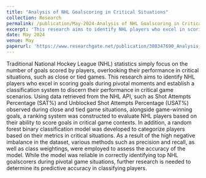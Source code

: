 ```yaml
---
title: "Analysis of NHL Goalscoring in Critical Situations"
collection: Research
permalink: /publication/May-2024-Analysis of NHL Goalscoring in Critical Situations
excerpt: 'This research aims to identify NHL players who excel in scoring goals during pivotal moments and establish a classification system to discern their performance in critical game scenarios.'
date: May 2024
venue: May
paperurl: 'https://www.researchgate.net/publication/380347690_Analysis_of_NHL_Goalscoring_in_Critical_Situations'
---
```


Traditional National Hockey League (NHL) statistics simply focus on the number of goals scored by players, overlooking their performance in critical situations, such as close or tied games. This research aims to identify NHL players who excel in scoring goals during pivotal moments and establish a classification system to discern their performance in critical game scenarios. Using data retrieved from the NHL API, such as Shot Attempts Percentage (SAT%) and Unblocked Shot Attempts Percentage (USAT%) observed during close and tied game situations, alongside game-winning goals, a ranking system was constructed to evaluate NHL players based on their ability to score goals in critical game contexts. In addition, a random forest binary classification model was developed to categorize players based on their metrics in critical situations. As a result of the high negative imbalance in the dataset, various methods such as precision and recall, as well as class weightings, were employed to assess the accuracy of the model. While the model was reliable in correctly identifying top NHL goalscorers during pivotal game situations, further research is needed to determine its predictive accuracy in classifying players.
